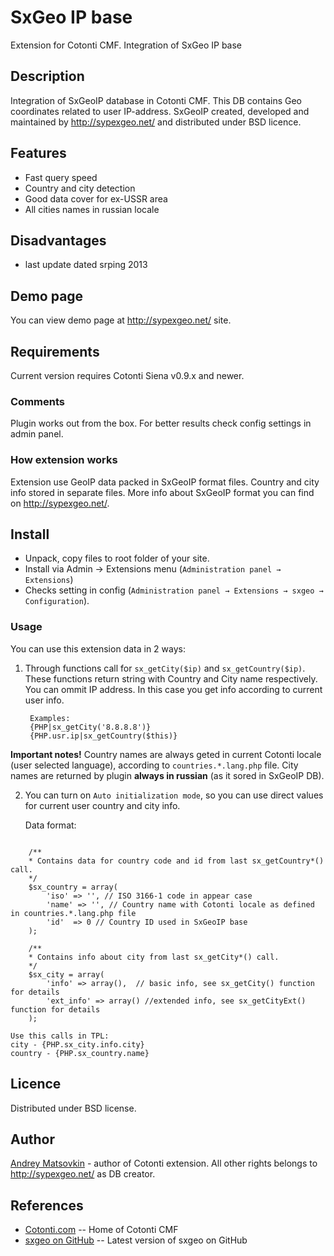 SxGeo IP base
============

Extension for Cotonti CMF. Integration of SxGeo IP base

Description
-----------

Integration of SxGeoIP database in Cotonti CMF. This DB contains Geo coordinates related to user IP-address.
SxGeoIP created, developed and maintained by http://sypexgeo.net/ and distributed under BSD licence.

Features
--------

* Fast query speed
* Country and city detection
* Good data cover for ex-USSR area
* All cities names in russian locale

Disadvantages
-------------

- last update dated srping 2013

Demo page
---------

You can view demo page at http://sypexgeo.net/ site.

Requirements
------------

Current version requires Cotonti Siena v0.9.x and newer.



### Comments

Plugin works out from the box. For better results check config settings in admin panel.


### How extension works

Extension use GeoIP data packed in SxGeoIP format files. Country and city info stored in 
separate files.
More info about SxGeoIP format you can find on http://sypexgeo.net/.


Install
-------

* Unpack, copy files to root folder of your site.
* Install via Admin → Extensions menu (`Administration panel → Extensions`)
* Checks setting in config (`Administration panel → Extensions → sxgeo → Configuration`).

### Usage

You can use this extension data in 2 ways:

1. Through functions call for `sx_getCity($ip)` and `sx_getCountry($ip)`. These functions
return string with Country and City name respectively.
You can ommit IP address. In this case you get info according to current user info.

		Examples:
		{PHP|sx_getCity('8.8.8.8')}
		{PHP.usr.ip|sx_getCountry($this)}

__Important notes!__  Country names are always geted in current Cotonti locale (user selected language),
according to `countries.*.lang.php` file. City names are returned by plugin __always in russian__ 
(as it sored in SxGeoIP DB).

2. You can turn on `Auto initialization mode`, so you can use direct values for current user country and city 
info.

	Data format:

```

	/**
	* Contains data for country code and id from last sx_getCountry*() call.
	*/
	$sx_country = array(
		'iso' => '', // ISO 3166-1 code in appear case
		'name' => '', // Country name with Cotonti locale as defined in countries.*.lang.php file
		'id'  => 0 // Country ID used in SxGeoIP base
	);

	/**
	* Contains info about city from last sx_getCity*() call.
	*/
	$sx_city = array(
		'info' => array(),  // basic info, see sx_getCity() function for details
		'ext_info' => array() //extended info, see sx_getCityExt() function for details
	);

```


	Use this calls in TPL:
	city - {PHP.sx_city.info.city}
	country - {PHP.sx_country.name}





Licence
-------

Distributed under BSD license.


Author
------

[Andrey Matsovkin](https://github.com/macik/) - author of Cotonti extension.
All other rights belongs to http://sypexgeo.net/ as DB creator.

References
----------

* [Cotonti.com](http://Cotonti.com/) -- Home of Cotonti CMF
* [sxgeo on GitHub](https://github.com/macik/cot-sxgeo) -- Latest version of sxgeo on GitHub
